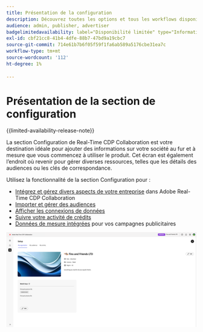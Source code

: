 ```yaml
---
title: Présentation de la configuration
description: Découvrez toutes les options et tous les workflows disponibles dans la section de configuration d’Adobe Real-Time CDP Collaboration
audience: admin, publisher, advertiser
badgelimitedavailability: label="Disponibilité limitée" type="Informative" url="https://helpx.adobe.com/fr/legal/product-descriptions/real-time-customer-data-platform-collaboration.html newtab=true"
exl-id: cbf21cc8-41b4-4dfe-88b7-47bd9a19cbc7
source-git-commit: 714e61b7b6f05f59f1fa6ab589a5176cbe31ea7c
workflow-type: tm+mt
source-wordcount: '112'
ht-degree: 1%

---
```


# Présentation de la section de configuration

{{limited-availability-release-note}}

La section Configuration de Real-Time CDP Collaboration est votre destination idéale pour ajouter des informations sur votre société au fur et à mesure que vous commencez à utiliser le produit. Cet écran est également l’endroit où revenir pour gérer diverses ressources, telles que les détails des audiences ou les clés de correspondance.

Utilisez la fonctionnalité de la section Configuration pour :

* [Intégrez et gérez divers aspects de votre entreprise](/help/guide/setup/onboard-organization.md) dans Adobe Real-Time CDP Collaboration
* [Importer et gérer des audiences](/help/guide/setup/onboard-audiences.md)
* [Afficher les connexions de données](/help/guide/setup/manage-data-connection.md)
* [Suivre votre activité de crédits](/help/guide/setup/my-activity.md)
* [Données de mesure intégrées](/help/guide/setup/onboard-measurement-data.md) pour vos campagnes publicitaires

<!--

* [Import and manage identity crosswalks](/help/guide/setup/identity-crosswalk.md) *(not part of the beta release)*

-->

![Page de configuration](/help/assets/setup/setup-page.png)
